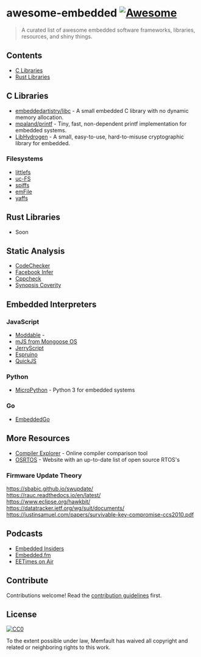 # awesome-embedded [![Awesome](https://awesome.re/badge.svg)](https://awesome.re)

> A curated list of awesome embedded software frameworks, libraries, resources, and shiny things.


## Contents

- [C Libraries](#c-libraries)
- [Rust Libraries](#rust-libraries)


## C Libraries

- [embeddedartistry/libc](https://github.com/embeddedartistry/libc) - A small
  embedded C library with no dynamic memory allocation.
- [mpaland/printf](https://github.com/mpaland/printf) - Tiny, fast,
  non-dependent printf implementation for embedded systems.
- [LibHydrogen](https://github.com/jedisct1/libhydrogen) - A small, easy-to-use,
  hard-to-misuse cryptographic library for embedded.

### Filesystems

- [littlefs](https://github.com/ARMmbed/littlefs)
- [uc-FS](https://github.com/SiliconLabs/uC-FS)
- [spiffs](https://github.com/pellepl/spiffs)
- [emFile](https://www.segger.com/products/file-system/emfile/)
- [yaffs](https://yaffs.net/)

## Rust Libraries

- Soon

## Static Analysis

- [CodeChecker](https://github.com/Ericsson/codechecker)
- [Facebook Infer](https://fbinfer.com/)
- [Cppcheck](http://cppcheck.sourceforge.net/)
- [Synopsis Coverity](https://scan.coverity.com/)

## Embedded Interpreters

### JavaScript

- [Moddable](https://www.moddable.com/) - 
- [mJS from Mongoose OS](https://github.com/cesanta/mjs)
- [JerryScript](https://jerryscript.net/)
- [Espruino](https://www.espruino.com/)
- [QuickJS](https://bellard.org/quickjs/)

### Python

- [MicroPython](https://micropython.org/) - Python 3 for embedded systems

### Go

- [EmbeddedGo](https://embeddedgo.github.io/)

## More Resources

- [Compiler Explorer](https://godbolt.org/) - Online compiler comparison tool
- [OSRTOS](https://www.osrtos.com/) - Website with an up-to-date list of open source RTOS's

### Firmware Update Theory

https://sbabic.github.io/swupdate/<br>
https://rauc.readthedocs.io/en/latest/<br>
https://www.eclipse.org/hawkbit/<br>
https://datatracker.ietf.org/wg/suit/documents/<br>
https://justinsamuel.com/papers/survivable-key-compromise-ccs2010.pdf<br>

## Podcasts

- [Embedded Insiders](https://www.buzzsprout.com/280493)
- [Embedded.fm](https://embedded.fm/)
- [EETimes on Air](https://www.eetimes.com/podcasts/)

## Contribute

Contributions welcome! Read the [contribution guidelines](contributing.md) first.

## License

[![CC0](https://mirrors.creativecommons.org/presskit/buttons/88x31/svg/cc-zero.svg)](https://creativecommons.org/publicdomain/zero/1.0)

To the extent possible under law, Memfault has waived all copyright and
related or neighboring rights to this work.
